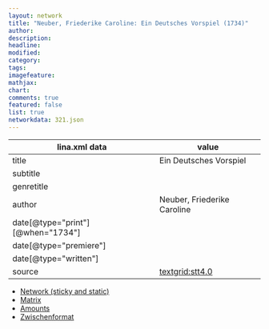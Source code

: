 ```yaml
---
layout: network
title: "Neuber, Friederike Caroline: Ein Deutsches Vorspiel (1734)"
author:
description:
headline:
modified:
category:
tags:
imagefeature: 
mathjax: 
chart: 
comments: true
featured: false
list: true
networkdata: 321.json
---
```

lina.xml data  | value
------------- | -------------
title|Ein Deutsches Vorspiel
subtitle|
genretitle|
author|Neuber, Friederike Caroline
date[@type="print"][@when="1734"]|
date[@type="premiere"]|
date[@type="written"]|
source|[textgrid:stt4.0](https://textgridlab.org/1.0/tgcrud-public/rest/textgrid:stt4.0/data)



* [Network (sticky and static)](/linas/network321)
* [Matrix](/linas/matrix321)
* [Amounts](/linas/amount321)
* [Zwischenformat](/linas/lina321 )

